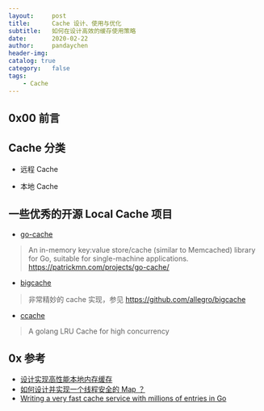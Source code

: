 ```yaml
---
layout:     post
title:      Cache 设计、使用与优化
subtitle:   如何在设计高效的缓存使用策略
date:       2020-02-22
author:     pandaychen
header-img:
catalog: true
category:   false
tags:
    - Cache
---
```


##  0x00    前言

##  Cache 分类
*   远程 Cache

*   本地 Cache

##  一些优秀的开源 Local Cache 项目
-   [go-cache](https://github.com/patrickmn/go-cache)
> An in-memory key:value store/cache (similar to Memcached) library for Go, suitable for single-machine applications. https://patrickmn.com/projects/go-cache/

-   [bigcache](https://github.com/allegro/bigcache)
> 非常精妙的 cache 实现，参见 https://github.com/allegro/bigcache

-   [ccache](https://github.com/karlseguin/ccache)
> A golang LRU Cache for high concurrency

##  0x  参考
-   [设计实现高性能本地内存缓存](https://blog.joway.io/posts/modern-memory-cache/)
-   [如何设计并实现一个线程安全的 Map ？](https://halfrost.com/go_map_chapter_two/)
-   [Writing a very fast cache service with millions of entries in Go](https://allegro.tech/2016/03/writing-fast-cache-service-in-go.html)